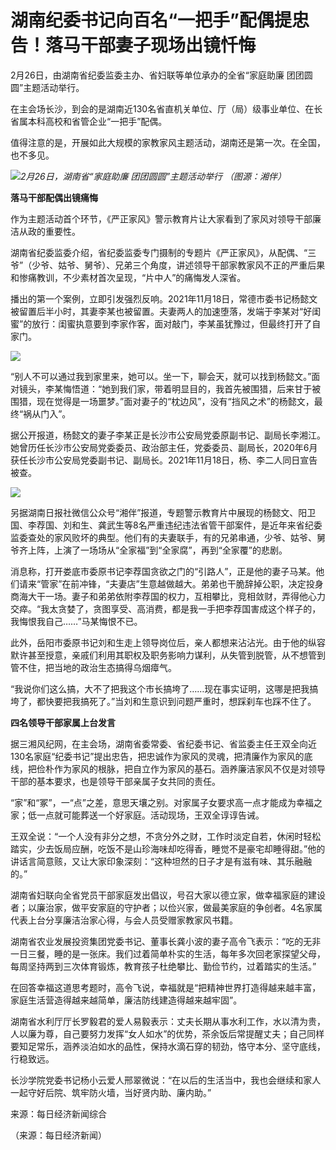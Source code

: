 # 湖南纪委书记向百名“一把手”配偶提忠告！落马干部妻子现场出镜忏悔

2月26日，由湖南省纪委监委主办、省妇联等单位承办的全省“家庭助廉 团团圆圆”主题活动举行。

在主会场长沙，到会的是湖南近130名省直机关单位、厅（局）级事业单位、在长省属本科高校和省管企业“一把手”配偶。

值得注意的是，开展如此大规模的家教家风主题活动，湖南还是第一次。在全国，也不多见。

![](https://inews.gtimg.com/newsapp_bt/0/15696279383/1000)_2月26日，湖南省“家庭助廉
团团圆圆”主题活动举行 （图源：湘伴）_

**落马干部配偶出镜痛悔**

作为主题活动首个环节，《严正家风》警示教育片让大家看到了家风对领导干部廉洁从政的重要性。

湖南省纪委监委介绍，省纪委监委专门摄制的专题片《严正家风》，从配偶、“三爷”（少爷、姑爷、舅爷）、兄弟三个角度，讲述领导干部家教家风不正的严重后果和惨痛教训，不少素材首次呈现，“片中人”的痛悔发人深省。

播出的第一个案例，立即引发强烈反响。2021年11月18日，常德市委书记杨懿文被留置后半小时，其妻李某也被留置。夫妻两人的加速堕落，发端于李某对“好闺蜜”的放行：闺蜜执意要到李家作客，面对敲门，李某虽犹豫过，但最终打开了自家门。

![](https://inews.gtimg.com/newsapp_bt/0/15696279387/1000)

“别人不可以通过我到家里来，她可以。坐一下，聊会天，就可以找到杨懿文。”面对镜头，李某悔悟道：“她到我们家，带着明显目的，我首先被围猎，后来甘于被围猎，现在觉得是一场噩梦。”面对妻子的“枕边风”，没有“挡风之术”的杨懿文，最终“祸从门入”。

据公开报道，杨懿文的妻子李某正是长沙市公安局党委原副书记、副局长李湘江。她曾历任长沙市公安局党委委员、政治部主任，党委委员、副局长，2020年6月获任长沙市公安局党委副书记、副局长。2021年11月18日，杨、李二人同日宣告被查。

![](https://inews.gtimg.com/newsapp_bt/0/15696279395/1000)

另据湖南日报社微信公众号“湘伴”报道，专题警示教育片中展现的杨懿文、阳卫国、李荐国、刘和生、龚武生等8名严重违纪违法省管干部案件，是近年来省纪委监委查处的家风败坏的典型。他们有的夫妻联手，有的兄弟串通，少爷、姑爷、舅爷齐上阵，上演了一场场从“全家福”到“全家腐”，再到“全家覆”的悲剧。

消息称，打开娄底市委原书记李荐国贪欲之门的“引路人”，正是他的妻子马某。他们请来“管家”在前冲锋，“夫妻店”生意越做越大。弟弟也干脆辞掉公职，决定投身商海大干一场。妻子和弟弟依附李荐国的权力，互相攀比，竞相敛财，弄得他心力交瘁。“我太贪婪了，贪图享受、高消费，都是我一手把李荐国害成这个样子的，我悔恨我自己……”马某悔恨不已。

此外，岳阳市委原书记刘和生走上领导岗位后，亲人都想来沾沾光。由于他的纵容默许甚至授意，亲戚们利用其职权及职务影响力谋利，从失管到脱管，从不想管到管不住，把当地的政治生态搞得乌烟瘴气。

“我说你们这么搞，大不了把我这个市长搞垮了……现在事实证明，这哪是把我搞垮了，都快要把我搞死了。”当刘和生意识到问题严重时，想踩刹车也踩不住了。

**四名领导干部家属上台发言**

据三湘风纪网，在主会场，湖南省委常委、省纪委书记、省监委主任王双全向近130名家庭“纪委书记”提出忠告，把忠诚作为家风的灵魂，把清廉作为家风的底线，把俭朴作为家风的根脉，把自立作为家风的基石。涵养廉洁家风不仅是对领导干部的基本要求，也是领导干部亲属子女共同的责任。

“家”和“冢”，一“点”之差，意思天壤之别。对家属子女要求高一点才能成为幸福之家；低一点就可能葬送一个好家庭。活动现场，王双全谆谆告诫。

王双全说：“一个人没有非分之想，不贪分外之财，工作时淡定自若，休闲时轻松踏实，少去饭局应酬，吃饭不是山珍海味却吃得香，睡觉不是豪宅却睡得甜。”他的讲话言简意赅，又让大家印象深刻：“这种坦然的日子才是有滋有味、其乐融融的。”

湖南省妇联向全省党员干部家庭发出倡议，号召大家以德立家，做幸福家庭的建设者；以廉治家，做平安家庭的守护者；以俭兴家，做最美家庭的争创者。4名家属代表上台分享廉洁治家心得，与会人员受赠家教家风书籍。

湖南省农业发展投资集团党委书记、董事长龚小波的妻子高令飞表示：“吃的无非一日三餐，睡的是一张床。我们过着简单朴实的生活，每年多次回老家探望父母，每周坚持两到三次体育锻炼，教育孩子杜绝攀比、勤俭节约，过着踏实的生活。”

在回答幸福这道思考题时，高令飞说，幸福就是“把精神世界打造得越来越丰富，家庭生活营造得越来越简单，廉洁防线建造得越来越牢固”。

湖南省水利厅厅长罗毅君的爱人易毅表示：丈夫长期从事水利工作，水以清为贵，人以廉为尊，自己要努力发挥“女人如水”的优势，茶余饭后常提醒丈夫；自己同样要知足常乐，涵养淡泊如水的品性，保持水滴石穿的韧劲，恪守本分、坚守底线，行稳致远。

长沙学院党委书记杨小云爱人邢翠微说：“在以后的生活当中，我也会继续和家人一起守好后院、筑牢防火墙，当好贤内助、廉内助。”

来源：每日经济新闻综合

（来源：每日经济新闻）

